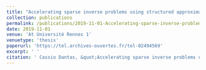 ```yaml
---
title: "Accelerating sparse inverse problems using structured approximations"
collection: publications
permalink: /publications/2019-11-01-Accelerating-sparse-inverse-problems-using-structured-approximations
date: 2019-11-01
venue: 'At Université Rennes 1'
venuetype: 'thesis'
paperurl: 'https://tel.archives-ouvertes.fr/tel-02494569'
excerpt: ' '
citation: ' Cassio Dantas, &quot;Accelerating sparse inverse problems using structured approximations.&quot; At Université Rennes 1, 2019.'
---
```

